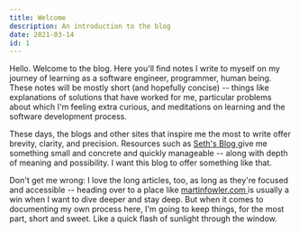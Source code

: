 ```yaml
---
title: Welcome
description: An introduction to the blog
date: 2021-03-14
id: 1
---
```


<main>

<p>Hello. Welcome to the blog. Here you'll find notes I write to myself on my journey of learning as a software engineer, programmer, human being. These notes will be mostly short (and hopefully concise) -- things like explanations of solutions that have worked for me, particular problems about which I'm feeling extra curious, and meditations on learning and the software development process.<p>

<p>These days, the blogs and other sites that inspire me the most to write offer brevity, clarity, and precision. Resources such as <a href='https://seths.blog/' className='anchor' target='_blank' rel='noreferrer noopener'>Seth's Blog </a>give me something small and concrete and quickly manageable -- along with depth of meaning and possibility. I want this blog to offer something like that.</p> 

<p>Don't get me wrong: I love the long articles, too, as long as they're focused and accessible -- heading over to a place like <a href='https://martinfowler.com/' className='anchor' target='_blank' rel='noreferrer noopener'>martinfowler.com </a> is usually a win when I want to dive deeper and stay deep. But when it comes to documenting my own process here, I'm going to keep things, for the most part, short and sweet. Like a quick flash of sunlight through the window.</p>
 
</main>
